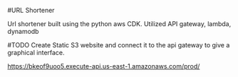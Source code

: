 #URL Shortener

Url shortener built using the python aws CDK.
Utilized API gateway, lambda, dynamodb

#TODO
Create Static S3 website and connect it to the api gateway to give a graphical interface.

https://bkeof9uoo5.execute-api.us-east-1.amazonaws.com/prod/
